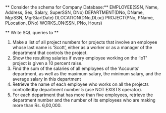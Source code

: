 ** Consider the schema for Company Database:**
	EMPLOYEE(SSN, Name, Address, Sex, Salary, SuperSSN, DNo)
	DEPARTMENT(DNo, DName, MgrSSN, MgrStartDate)
	DLOCATION(DNo,DLoc)
	PROJECT(PNo, PName, PLocation, DNo)
	WORKS_ON(SSN, PNo, Hours)

** Write SQL queries to **

1. Make a list of all project numbers for projects that involve an employee whose
last name is ‘Scott’, either as a worker or as a manager of the department that
controls the project. 
2. Show the resulting salaries if every employee working on the ‘IoT’ project is
given a 10 percent raise.
3. Find the sum of the salaries of all employees of the ‘Accounts’ department, as
well as the maximum salary, the minimum salary, and the average salary in this
department
4. Retrieve the name of each employee who works on all the projects controlledby
department number 5 (use NOT EXISTS operator).
5. For each department that has more than five employees, retrieve the department
number and the number of its employees who are making more than Rs.
6,00,000. 
